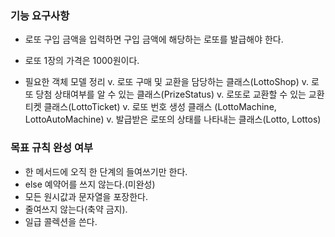 ### 기능 요구사항
- 로또 구입 금액을 입력하면 구입 금액에 해당하는 로또를 발급해야 한다.
- 로또 1장의 가격은 1000원이다.

- 필요한 객체 모델 정리
v. 로또 구매 및 교환을 담당하는 클래스(LottoShop)
v. 로또 당첨 상태여부를 알 수 있는 클래스(PrizeStatus)
v. 로또로 교환할 수 있는 교환 티켓 클래스(LottoTicket)
v. 로또 번호 생성 클래스 (LottoMachine, LottoAutoMachine)
v. 발급받은 로또의 상태를 나타내는 클래스(Lotto, Lottos)


### 목표 규칙 완성 여부 
 - 한 메서드에 오직 한 단계의 들여쓰기만 한다.
 - else 예약어를 쓰지 않는다.(미완성)
 - 모든 원시값과 문자열을 포장한다.
 - 줄여쓰지 않는다(축약 금지).
 - 일급 콜렉션을 쓴다.
 
 